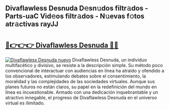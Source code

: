 ## Divaflawless Desnuda D𝚎sn𝚞dos filtr𝚊dos - Parts-uaC Vid𝚎os filtr𝚊dos - N𝚞evas f𝚘tos atr𝚊ctivas rayJJ

# <h2><a href="http://mba19cc.tromn.icu/?c=Divaflawless+Desnuda">🔗👉👉👉 Divaflawless Desnuda 🔗🔗</a></h2>

[![Divaflawless Desnuda nuevo](https://i.imgur.com/pEAQMta.gif)](http://mba19cc.tromn.icu/?c=Divaflawless+Desnuda)
Divaflawless Desnuda, un individuo multifacético y divisivo, se resiste a la descripción simple. Su método poco convencional de interactuar con audiencias en línea ha atraído y ofendido a los observadores, estimulando debates sobre el consentimiento, la moralidad y las complejidades de las sociedades virtuales. Aunque sus planes futuros no están claros, su papel en la redefinición del mundo en línea es incuestionable. Armado con una dedicación inquebrantable y un atractivo innegable, el progreso de Divaflawless Desnuda en el universo virtual es ilimitado.
